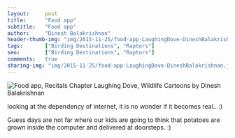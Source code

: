 ```yaml
---
layout:     post
title:      "Food app"
subtitle:   "Food app"
author:     "Dinesh Balakrishnan"
header-thumb-img: "img/2015-11-25/food-app-LaughingDove-DineshBalakrishnan-thumb.jpg"
tags:       ["Birding Destinations", "Raptors"]
seo: 		["Birding Destinations", "Raptors"]
comments:   true
sharing-img: "img/2015-11-25/food-app-LaughingDove-DineshBalakrishnan.jpg"
---
```



<img src="{{ site.baseurl }}/img/2015-11-25/food-app-LaughingDove-DineshBalakrishnan.jpg" alt="Food app, Recitals Chapter Laughing Dove, Wildlife Cartoons by Dinesh Balakrishnan">

<p>
looking at the dependency of internet, it is no wonder if it becomes real.. :)
</p>

<p>
Guess days are not far where our kids are going to think that potatoes are grown inside the computer and delivered at doorsteps. :)
</p>


